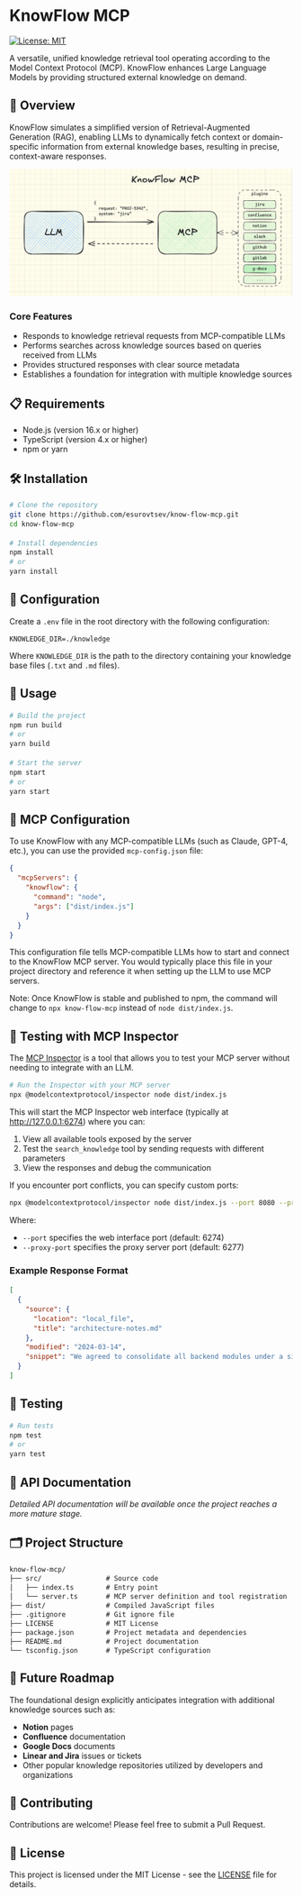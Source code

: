 # KnowFlow MCP

[![License: MIT](https://img.shields.io/badge/License-MIT-yellow.svg)](https://opensource.org/licenses/MIT)

A versatile, unified knowledge retrieval tool operating according to the Model Context Protocol (MCP). KnowFlow enhances Large Language Models by providing structured external knowledge on demand.

## 🚀 Overview

KnowFlow simulates a simplified version of Retrieval-Augmented Generation (RAG), enabling LLMs to dynamically fetch context or domain-specific information from external knowledge bases, resulting in precise, context-aware responses.

![KnowFlow Architecture](KnowFlow.png)

### Core Features

- Responds to knowledge retrieval requests from MCP-compatible LLMs
- Performs searches across knowledge sources based on queries received from LLMs
- Provides structured responses with clear source metadata
- Establishes a foundation for integration with multiple knowledge sources

## 📋 Requirements

- Node.js (version 16.x or higher)
- TypeScript (version 4.x or higher)
- npm or yarn

## 🛠️ Installation

```bash
# Clone the repository
git clone https://github.com/esurovtsev/know-flow-mcp.git
cd know-flow-mcp

# Install dependencies
npm install
# or
yarn install
```

## 🔧 Configuration

Create a `.env` file in the root directory with the following configuration:

```
KNOWLEDGE_DIR=./knowledge
```

Where `KNOWLEDGE_DIR` is the path to the directory containing your knowledge base files (`.txt` and `.md` files).

## 🚀 Usage

```bash
# Build the project
npm run build
# or
yarn build

# Start the server
npm start
# or
yarn start
```

## 🔗 MCP Configuration

To use KnowFlow with any MCP-compatible LLMs (such as Claude, GPT-4, etc.), you can use the provided `mcp-config.json` file:

```json
{
  "mcpServers": {
    "knowflow": {
      "command": "node",
      "args": ["dist/index.js"]
    }
  }
}
```

This configuration file tells MCP-compatible LLMs how to start and connect to the KnowFlow MCP server. You would typically place this file in your project directory and reference it when setting up the LLM to use MCP servers.

Note: Once KnowFlow is stable and published to npm, the command will change to `npx know-flow-mcp` instead of `node dist/index.js`.

## 🧪 Testing with MCP Inspector

The [MCP Inspector](https://github.com/modelcontextprotocol/inspector) is a tool that allows you to test your MCP server without needing to integrate with an LLM.

```bash
# Run the Inspector with your MCP server
npx @modelcontextprotocol/inspector node dist/index.js
```

This will start the MCP Inspector web interface (typically at http://127.0.0.1:6274) where you can:

1. View all available tools exposed by the server
2. Test the `search_knowledge` tool by sending requests with different parameters
3. View the responses and debug the communication

If you encounter port conflicts, you can specify custom ports:

```bash
npx @modelcontextprotocol/inspector node dist/index.js --port 8080 --proxy-port 8081
```

Where:
- `--port` specifies the web interface port (default: 6274)
- `--proxy-port` specifies the proxy server port (default: 6277)

### Example Response Format

```json
[
  {
    "source": {
      "location": "local_file",
      "title": "architecture-notes.md"
    },
    "modified": "2024-03-14",
    "snippet": "We agreed to consolidate all backend modules under a single monorepo using Nx."
  }
]
```

## 🧪 Testing

```bash
# Run tests
npm test
# or
yarn test
```

## 📝 API Documentation

*Detailed API documentation will be available once the project reaches a more mature stage.*

## 🗂️ Project Structure

```
know-flow-mcp/
├── src/                # Source code
│   ├── index.ts        # Entry point
│   └── server.ts       # MCP server definition and tool registration
├── dist/               # Compiled JavaScript files
├── .gitignore          # Git ignore file
├── LICENSE             # MIT License
├── package.json        # Project metadata and dependencies
├── README.md           # Project documentation
└── tsconfig.json       # TypeScript configuration
```

## 🔮 Future Roadmap

The foundational design explicitly anticipates integration with additional knowledge sources such as:

- **Notion** pages
- **Confluence** documentation
- **Google Docs** documents
- **Linear and Jira** issues or tickets
- Other popular knowledge repositories utilized by developers and organizations

## 🤝 Contributing

Contributions are welcome! Please feel free to submit a Pull Request.

## 📄 License

This project is licensed under the MIT License - see the [LICENSE](LICENSE) file for details.